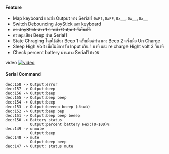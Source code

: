 #### Feature
 - Map keyboard และส่ง Output ทาง Serial1 `0xFf,0xFF,0x__,0x__,0x__`
 - Switch Debouncing JoyStick และ keyboard 
 - ~~กด JoyStick ด้าง 1 s จะส่ง Output อัตโนมัติ~~
 - ควบคุมเสียง Beep ผ่าน Serial1 
 - State Chraging โดยใช้เสียง Beep 1 ครั้งเมื่อชาร์ต และ Beep 2 ครั้งเมื่อ Un Charge
 - Sleep High Volt เมื่อไม่มีการรับ Input เกิน 1 นาที และ re charge Hight volt 3 วินาที
 - Check percent battery ผ่านทาง Serial1 `0x96`

video
[![video](https://i9.ytimg.com/vi/IMHQPM_KGXg/hqdefault.jpg?sqp=CIDo8OQF&rs=AOn4CLC4gJymvFQzqcBKKfNAbUHDrKyNuw)](https://youtu.be/IMHQPM_KGXg)
#### Serial Command 
    dec:158	-> Output:error 
    dec:157	-> Output:beep 
    dec:156	-> Output:beep 
    dec:155	-> Output:beep beep
    dec:154	-> Output:beep
    dec:153 -> Output:beeeep beeep (เสียงต่ำ)
    dec:152 -> Output:beep bep
    dec:151 -> Output:beep beep beeep
    dec:150 -> Battery status 
               Output:percent battery Hex:(0-100)%
    dec:149 -> unmute
               Output:beep
    dec:148 -> mute
               Output:beep beep
    dec:147 -> Output: status mute